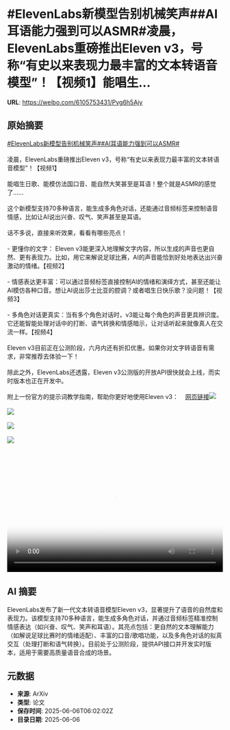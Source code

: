 # #ElevenLabs新模型告别机械笑声##AI耳语能力强到可以ASMR#凌晨，ElevenLabs重磅推出Eleven v3，号称“有史以来表现力最丰富的文本转语音模型”！【视频1】能唱生...

**URL**: https://weibo.com/6105753431/Pvg6h5Ajy

## 原始摘要

<a href="https://m.weibo.cn/search?containerid=231522type%3D1%26t%3D10%26q%3D%23ElevenLabs%E6%96%B0%E6%A8%A1%E5%9E%8B%E5%91%8A%E5%88%AB%E6%9C%BA%E6%A2%B0%E7%AC%91%E5%A3%B0%23&amp;extparam=%23ElevenLabs%E6%96%B0%E6%A8%A1%E5%9E%8B%E5%91%8A%E5%88%AB%E6%9C%BA%E6%A2%B0%E7%AC%91%E5%A3%B0%23" data-hide=""><span class="surl-text">#ElevenLabs新模型告别机械笑声#</span></a><a href="https://m.weibo.cn/search?containerid=231522type%3D1%26t%3D10%26q%3D%23AI%E8%80%B3%E8%AF%AD%E8%83%BD%E5%8A%9B%E5%BC%BA%E5%88%B0%E5%8F%AF%E4%BB%A5ASMR%23&amp;extparam=%23AI%E8%80%B3%E8%AF%AD%E8%83%BD%E5%8A%9B%E5%BC%BA%E5%88%B0%E5%8F%AF%E4%BB%A5ASMR%23" data-hide=""><span class="surl-text">#AI耳语能力强到可以ASMR#</span></a><br><br>凌晨，ElevenLabs重磅推出Eleven v3，号称“有史以来表现力最丰富的文本转语音模型”！【视频1】<br><br>能唱生日歌、能模仿法国口音、能自然大笑甚至是耳语！整个就是ASMR的感觉了……<br><br>这个新模型支持70多种语言，能生成多角色对话，还能通过音频标签来控制语音情感，比如让AI说出兴奋、叹气、笑声甚至是耳语。<br><br>话不多说，直接来听效果，看看有哪些亮点！<br><br>- 更懂你的文字： Eleven v3能更深入地理解文字内容，所以生成的声音也更自然、更有表现力。比如，用它来解说足球比赛，AI的声音能恰到好处地表达出兴奋激动的情绪。【视频2】<br><br>- 情感表达更丰富：可以通过音频标签直接控制AI的情绪和演绎方式，甚至还能让AI模仿各种口音。想让AI说出莎士比亚的腔调？或者唱生日快乐歌？没问题！【视频3】<br><br>- 多角色对话更真实：当有多个角色对话时，v3能让每个角色的声音更具辨识度。它还能智能处理对话中的打断、语气转换和情感暗示，让对话听起来就像真人在交流一样。【视频4】<br><br>Eleven v3目前正在公测阶段，六月内还有折扣优惠。如果你对文字转语音有需求，非常推荐去体验一下！<br><br>除此之外，ElevenLabs还透露，Eleven v3公测版的开放API很快就会上线，而实时版本也正在开发中。<br><br>附上一份官方的提示词教学指南，帮助你更好地使用Eleven v3：<a href="https://weibo.cn/sinaurl?u=https%3A%2F%2Felevenlabs.io%2Fdocs%2Fbest-practices%2Fprompting%2Feleven-v3" data-hide=""><span class="url-icon"><img style="width: 1rem;height: 1rem" src="https://h5.sinaimg.cn/upload/2015/09/25/3/timeline_card_small_web_default.png" referrerpolicy="no-referrer"></span><span class="surl-text">网页链接</span></a><img style="" src="https://tvax1.sinaimg.cn/large/006Fd7o3ly1i25g9hbnypj31hc0u074c.jpg" referrerpolicy="no-referrer"><br><br><img style="" src="https://tvax4.sinaimg.cn/large/006Fd7o3ly1i25g9bpmgcj30zk0k0wex.jpg" referrerpolicy="no-referrer"><br><br><img style="" src="https://tvax2.sinaimg.cn/large/006Fd7o3ly1i25g97zejqj30u00u03yi.jpg" referrerpolicy="no-referrer"><br><br><img style="" src="https://tvax3.sinaimg.cn/large/006Fd7o3ly1i25g9bp8jrj30zk0k0jrg.jpg" referrerpolicy="no-referrer"><br><br><br clear="both"><div style="clear: both"></div><video controls="controls" poster="https://tvax2.sinaimg.cn/orj480/006Fd7o3ly1i25g9goomsj31hc0u0wgr.jpg" style="width: 100%"><source src="https://f.video.weibocdn.com/o0/uPY2xnZXlx08oPdsrshW01041200ZEQo0E010.mp4?label=mp4_720p&amp;template=1280x720.25.0&amp;ori=0&amp;ps=1CwnkDw1GXwCQx&amp;Expires=1749193060&amp;ssig=shzXUt2ePv&amp;KID=unistore,video"><source src="https://f.video.weibocdn.com/o0/bIoJXETVlx08oPdrTxna01041200ufZ50E010.mp4?label=mp4_hd&amp;template=852x480.25.0&amp;ori=0&amp;ps=1CwnkDw1GXwCQx&amp;Expires=1749193060&amp;ssig=XHqwx%2FVjq7&amp;KID=unistore,video"><source src="https://f.video.weibocdn.com/o0/WVB5cL72lx08oPdr5Nwc01041200iAUr0E010.mp4?label=mp4_ld&amp;template=640x360.25.0&amp;ori=0&amp;ps=1CwnkDw1GXwCQx&amp;Expires=1749193060&amp;ssig=7vpBfb6Kw3&amp;KID=unistore,video"><p>视频无法显示，请前往<a href="https://video.weibo.com/show?fid=1034%3A5174499918938187" target="_blank" rel="noopener noreferrer">微博视频</a>观看。</p></video>

## AI 摘要

ElevenLabs发布了新一代文本转语音模型Eleven v3，显著提升了语音的自然度和表现力。该模型支持70多种语言，能生成多角色对话，并通过音频标签精准控制情感表达（如兴奋、叹气、笑声和耳语）。其亮点包括：更自然的文本理解能力（如解说足球比赛时的情绪适配）、丰富的口音/歌唱功能，以及多角色对话的拟真交互（处理打断和语气转换）。目前处于公测阶段，提供API接口并开发实时版本，适用于需要高质量语音合成的场景。

## 元数据

- **来源**: ArXiv
- **类型**: 论文
- **保存时间**: 2025-06-06T06:02:02Z
- **目录日期**: 2025-06-06
